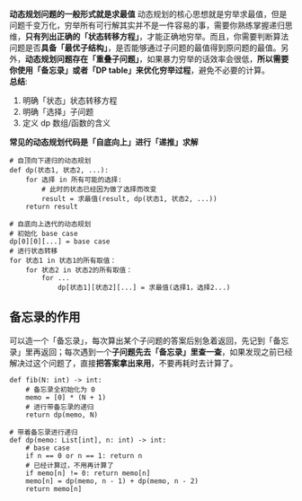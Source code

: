 **动态规划问题的一般形式就是求最值**
动态规划的核心思想就是穷举求最值，但是问题千变万化，穷举所有可行解其实并不是一件容易的事，需要你熟练掌握递归思维，**只有列出正确的「状态转移方程」**，才能正确地穷举。而且，你需要判断算法问题是否**具备「最优子结构」**，是否能够通过子问题的最值得到原问题的最值。另外，**动态规划问题存在「重叠子问题」**，如果暴力穷举的话效率会很低，**所以需要你使用「备忘录」或者「DP table」来优化穷举过程**，避免不必要的计算。<br>
**总结**:
1. 明确「状态」状态转移方程
2. 明确「选择」子问题
3. 定义 dp 数组/函数的含义

**常见的动态规划代码是「自底向上」进行「递推」求解**

```
# 自顶向下递归的动态规划
def dp(状态1, 状态2, ...):
    for 选择 in 所有可能的选择:
        # 此时的状态已经因为做了选择而改变
        result = 求最值(result, dp(状态1, 状态2, ...))
    return result

# 自底向上迭代的动态规划
# 初始化 base case
dp[0][0][...] = base case
# 进行状态转移
for 状态1 in 状态1的所有取值：
    for 状态2 in 状态2的所有取值：
        for ...
            dp[状态1][状态2][...] = 求最值(选择1，选择2...)
```

## 备忘录的作用
可以造一个「备忘录」，每次算出某个子问题的答案后别急着返回，先记到「备忘录」里再返回；每次遇到一个**子问题先去「备忘录」里查一查**，如果发现之前已经解决过这个问题了，直接**把答案拿出来用**，不要再耗时去计算了。
```
def fib(N: int) -> int:
    # 备忘录全初始化为 0
    memo = [0] * (N + 1)
    # 进行带备忘录的递归
    return dp(memo, N)

# 带着备忘录进行递归
def dp(memo: List[int], n: int) -> int:
    # base case
    if n == 0 or n == 1: return n
    # 已经计算过，不用再计算了
    if memo[n] != 0: return memo[n]
    memo[n] = dp(memo, n - 1) + dp(memo, n - 2)
    return memo[n]
```
